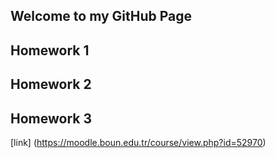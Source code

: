 ## Welcome to my GitHub Page

## Homework 1

## Homework 2

## Homework 3
[link] (https://moodle.boun.edu.tr/course/view.php?id=52970)
